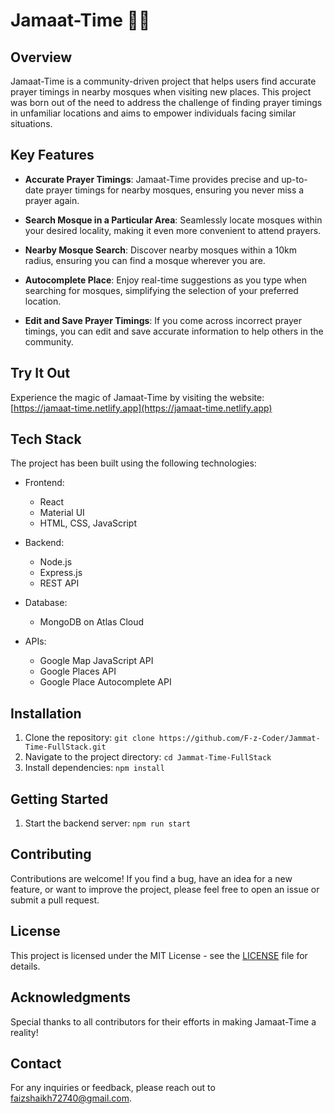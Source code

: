 # Jamaat-Time 🕌🌟

## Overview

Jamaat-Time is a community-driven project that helps users find accurate prayer timings in nearby mosques when visiting new places. This project was born out of the need to address the challenge of finding prayer timings in unfamiliar locations and aims to empower individuals facing similar situations.

## Key Features

- **Accurate Prayer Timings**: Jamaat-Time provides precise and up-to-date prayer timings for nearby mosques, ensuring you never miss a prayer again.

- **Search Mosque in a Particular Area**: Seamlessly locate mosques within your desired locality, making it even more convenient to attend prayers.

- **Nearby Mosque Search**: Discover nearby mosques within a 10km radius, ensuring you can find a mosque wherever you are.

- **Autocomplete Place**: Enjoy real-time suggestions as you type when searching for mosques, simplifying the selection of your preferred location.

- **Edit and Save Prayer Timings**: If you come across incorrect prayer timings, you can edit and save accurate information to help others in the community.

## Try It Out

Experience the magic of Jamaat-Time by visiting the website: [https://jamaat-time.netlify.app](https://jamaat-time.netlify.app)

## Tech Stack

The project has been built using the following technologies:

- Frontend:

  - React
  - Material UI
  - HTML, CSS, JavaScript

- Backend:

  - Node.js
  - Express.js
  - REST API

- Database:

  - MongoDB on Atlas Cloud

- APIs:
  - Google Map JavaScript API
  - Google Places API
  - Google Place Autocomplete API
    
## Installation

1. Clone the repository: `git clone https://github.com/F-z-Coder/Jammat-Time-FullStack.git`
2. Navigate to the project directory: `cd Jammat-Time-FullStack`
3. Install dependencies: `npm install`

## Getting Started

1. Start the backend server: `npm run start`

## Contributing

Contributions are welcome! If you find a bug, have an idea for a new feature, or want to improve the project, please feel free to open an issue or submit a pull request.

## License

This project is licensed under the MIT License - see the [LICENSE](LICENSE) file for details.

## Acknowledgments

Special thanks to all contributors for their efforts in making Jamaat-Time a reality!

## Contact

For any inquiries or feedback, please reach out to faizshaikh72740@gmail.com.
